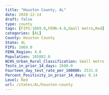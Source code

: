 ```yaml
---
title: "Houston County, AL"
date: 2020-12-14
draft: false
type: county
tags: [FIPS:1069.0,FEMA:4.0,Small metro,Red]
categories: [AL]
County: Houston County
State: AL
FIPS: 1069.0
FEMA_Region: 4.0
Population: 105882.0
NCHS_Urban_Rural_Classification: Small metro
Tests_in_prior_14_days: 2680.0
Fourteen_day_test_rate_per_100000: 2531.0
Percent_Positivity_in_prior_14_days: 0.14
Level: Red
url: /states/AL/houston-county
---
```



